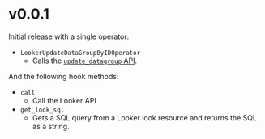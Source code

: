 # v0.0.1

Initial release with a single operator:

* `LookerUpdateDataGroupByIDOperator`
  * Calls the [`update_datagroup` API](https://docs.looker.com/reference/api-and-integration/api-reference/v3.0/datagroup#update_datagroup).

And the following hook methods:

* `call`
  * Call the Looker API
* `get_look_sql`
  * Gets a SQL query from a Looker look resource and returns the SQL as a string.
